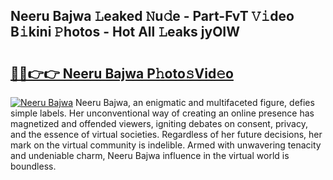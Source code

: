 ## Neeru Bajwa 𝙻eaked 𝙽u𝚍e - Part-FvT 𝚅𝚒deo B𝚒kini 𝙿hotos - Hot All 𝙻eaks jyOIW

# <h2><a href="http://ld2zjlh.urlbe.top/?page=Neeru+Bajwa">🔗🔗👉👉 Neeru Bajwa P𝚑oto𝚜Vid𝚎o</a></h2>

[![Neeru Bajwa](https://i.imgur.com/eBuTRDB.gif)](http://ld2zjlh.urlbe.top/?page=Neeru+Bajwa)
Neeru Bajwa, an enigmatic and multifaceted figure, defies simple labels. Her unconventional way of creating an online presence has magnetized and offended viewers, igniting debates on consent, privacy, and the essence of virtual societies. Regardless of her future decisions, her mark on the virtual community is indelible. Armed with unwavering tenacity and undeniable charm, Neeru Bajwa influence in the virtual world is boundless.
